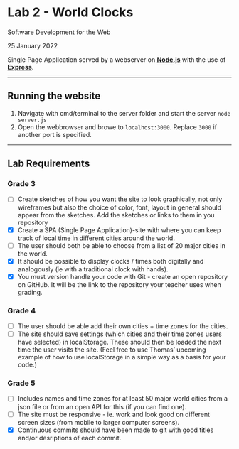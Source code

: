 # Lab 2 - World Clocks

Software Development for the Web

25 January 2022

Single Page Application served by a webserver on [**Node.js**](https://nodejs.org/en/) with the use of [**Express**](https://expressjs.com/).

---

## Running the website

1. Navigate with cmd/terminal to the server folder and start the server `node server.js`
2. Open the webbrowser and browe to `localhost:3000`. Replace `3000` if another port is specified.

---

## Lab Requirements

### Grade 3

- [ ] Create sketches of how you want the site to look graphically, not only wireframes but also the choice of color, font, layout in general should appear from the sketches. Add the sketches or links to them in you repository
- [x] Create a SPA (Single Page Application)-site with where you can keep track of local time in different cities around the world.
- [ ] The user should both be able to choose from a list of 20 major cities in the world.
- [x] It should be possible to display clocks / times both digitally and analogously (ie with a traditional clock with hands).
- [x] You must version handle your code with Git - create an open repository on GitHub. It will be the link to the repository your teacher uses when grading.

### Grade 4

- [ ] The user should be able add their own cities + time zones for the cities.
- [ ] The site should save settings (which cities and their time zones users have selected) in localStorage. These should then be loaded the next time the user visits the site. (Feel free to use Thomas’ upcoming example of how to use localStorage in a simple way as a basis for your code.)

### Grade 5

- [ ] Includes names and time zones for at least 50 major world cities from a json file or from an open API for this (if you can find one).
- [ ] The site must be responsive - ie. work and look good on different screen sizes (from mobile to larger computer screens).
- [x] Continuous commits should have been made to git with good titles and/or desriptions of each commit.
